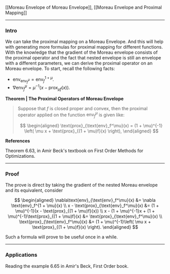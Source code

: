 [[Moreau Envelope of Moreau Envelope]], [[Moreau Envelope and Proximal Mapping]]


---
### **Intro**

We can take the proximal mapping on a Moreau Envelope. And this will help with generating more formulas for proximal mapping for different functions. With the knowledge that the gradient of the Moreau envelope consists of the proximal operator and the fact that nested envelope is still an envelope with a different parameters, we can derive the proximal operator on an Moreau envelope. To start, recall the following facts: 

- $\text{env}_{\text{env}_f^\mu} = \text{env}_f^{1 + \mu}$. 
- $\nabla \text{env}_f^{\mu} = \mu^{-1}(x - \text{prox}_{\mu f}(x))$. 

**Theorem | The Proximal Operators of Moreau Envelope**

> Suppose that $f$ is closed proper and convex, then the proximal operator applied on the function $\text{env}_{f}^\mu$ is given like: 
> 
> $$
> \begin{aligned}
>     \text{prox}_{\text{env}_f^\mu}(x) = (1 + \mu)^{-1}
>     \left(
>         \mu x + \text{prox}_{(1 + \mu)f}(x)
>     \right), 
> \end{aligned}
> $$

**References**

Theorem 6.63, in Amir Beck's textbook on First Order Methods for Optimizations.  

---
### **Proof**

The prove is direct by taking the gradient of the nested Moreau envelope and its equivalent, consider

$$
\begin{aligned}
    \nabla\text{env}_{\text{env}_f^\mu}(x)
    &= 
    \nabla \text{env}_f^{1 + \mu}(x)
    \\
    x - \text{prox}_{\text{env}_f^\mu}(x)
    &= 
    (1 + \mu)^{-1}(x - \text{prox}_{(1 + \mu)f}(x))
    \\
    x - (1 + \mu)^{-1}x + (1 + \mu)^{-1}\text{prox}_{(1 + \mu)f}(x) 
    &= 
    \text{prox}_{\text{env}_f^\mu}(x)
    \\
    \text{prox}_{\text{env}_f^\mu}(x)
    &= 
    (1 + \mu)^{-1}\left(
        \mu x + \text{prox}_{(1 + \mu)f}(x)
    \right). 
\end{aligned}
$$

Such a formula will prove to be useful once in a while. 


---
### **Applications**

Reading the example 6.65 in Amir's Beck, First Order book. 
